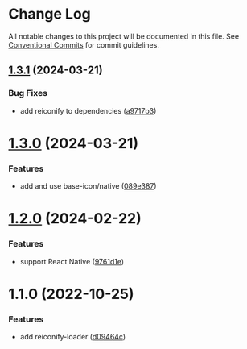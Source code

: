 # Change Log

All notable changes to this project will be documented in this file.
See [Conventional Commits](https://conventionalcommits.org) for commit guidelines.

## [1.3.1](https://github.com/ambar/reiconify/compare/reiconify-loader@1.3.0...reiconify-loader@1.3.1) (2024-03-21)


### Bug Fixes

* add reiconify to dependencies ([a9717b3](https://github.com/ambar/reiconify/commit/a9717b3af2486aa787b27e09abadd89a787817a7))





# [1.3.0](https://github.com/ambar/reiconify/compare/reiconify-loader@1.2.0...reiconify-loader@1.3.0) (2024-03-21)


### Features

* add and use base-icon/native ([089e387](https://github.com/ambar/reiconify/commit/089e38762874ed824c6593d092747fa2b0edf878))





# [1.2.0](https://github.com/ambar/reiconify/compare/reiconify-loader@1.1.0...reiconify-loader@1.2.0) (2024-02-22)


### Features

* support React Native ([9761d1e](https://github.com/ambar/reiconify/commit/9761d1e0adfafe209679f34c52a66a387ee6e90c))





# 1.1.0 (2022-10-25)

### Features

- add reiconify-loader ([d09464c](https://github.com/ambar/reiconify/commit/d09464cab4df643c7b802476af9eb3a2c6e9c713))

